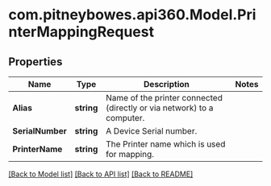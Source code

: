 # com.pitneybowes.api360.Model.PrinterMappingRequest

## Properties

Name | Type | Description | Notes
------------ | ------------- | ------------- | -------------
**Alias** | **string** | Name of the printer connected (directly or via network) to a computer. | 
**SerialNumber** | **string** | A Device Serial number. | 
**PrinterName** | **string** | The Printer name which is used for mapping. | 

[[Back to Model list]](../../README.md#documentation-for-models) [[Back to API list]](../../README.md#documentation-for-api-endpoints) [[Back to README]](../../README.md)

